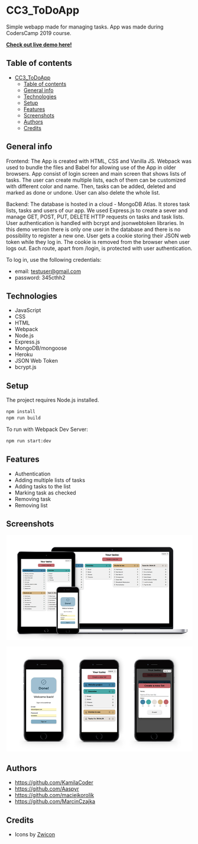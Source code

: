 # CC3_ToDoApp
Simple webapp made for managing tasks. App was made during CodersCamp 2019 course.

**[Check out live demo here!](https://radiant-ocean-56346.herokuapp.com/)**

## Table of contents
- [CC3_ToDoApp](#cc3todoapp)
  - [Table of contents](#table-of-contents)
  - [General info](#general-info)
  - [Technologies](#technologies)
  - [Setup](#setup)
  - [Features](#features)
  - [Screenshots](#screenshots)
  - [Authors](#authors)
  - [Credits](#credits)

## General info

Frontend:
The App is created with HTML, CSS and Vanilla JS. Webpack was used to bundle the files and Babel for allowing use of the App in older browsers.
App consist of login screen and main screen that shows lists of tasks. The user can create multiple lists, each of them can be customized with different color and name. Then, tasks can be added, deleted and marked as done or undone. User can also delete the whole list.

Backend: 
The database is hosted in a cloud - MongoDB Atlas. It stores task lists, tasks and users of our app.
We used Express.js to create a sever and manage GET, POST, PUT, DELETE HTTP requests on tasks and task lists. 
User authentication is handled with bcrypt and jsonwebtoken libraries. In this demo version there is only one user in the database and there is no possibility to register a new one. User gets a cookie storing their JSON web token while they log in. The cookie is removed from the browser when user logs out. Each route, apart from /login, is protected with user authentication.

To log in, use the following credentials:

* email: testuser@gmail.com
* password: 345cthh2


## Technologies
* JavaScript
* CSS
* HTML
* Webpack
* Node.js
* Express.js
* MongoDB/mongoose
* Heroku
* JSON Web Token
* bcrypt.js

## Setup
The project requires Node.js installed.

```bash
npm install
npm run build
```
To run with Webpack Dev Server:
```bash
npm run start:dev
```

## Features
* Authentication
* Adding multiple lists of tasks
* Adding tasks to the list
* Marking task as checked
* Removing task
* Removing list


## Screenshots

![Devices screenshot](screenshots/todo-1-small.jpg)

![Mobile screenshot](screenshots/todo-2-small.jpg)


## Authors
* https://github.com/KamilaCoder
* https://github.com/Aaspyr
* https://github.com/maciejkorolik
* https://github.com/MarcinCzajka

## Credits

* Icons by [Zwicon](https://www.zwicon.com/)

